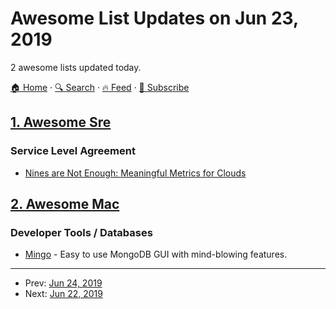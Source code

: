 # Awesome List Updates on Jun 23, 2019

2 awesome lists updated today.

[🏠 Home](/README.md) · [🔍 Search](https://www.trackawesomelist.com/search/) · [🔥 Feed](https://www.trackawesomelist.com/rss.xml) · [📮 Subscribe](https://trackawesomelist.us17.list-manage.com/subscribe?u=d2f0117aa829c83a63ec63c2f&id=36a103854c)



## [1. Awesome Sre](/content/dastergon/awesome-sre/README.md)

### Service Level Agreement

*   [Nines are Not Enough: Meaningful Metrics for Clouds](https://ai.google/research/pubs/pub48033)

## [2. Awesome Mac](/content/jaywcjlove/awesome-mac/README.md)

### Developer Tools / Databases

*   [Mingo](https://mingo.io/) - Easy to use MongoDB GUI with mind-blowing features.

---

- Prev: [Jun 24, 2019](/content/2019/06/24/README.md)
- Next: [Jun 22, 2019](/content/2019/06/22/README.md)
